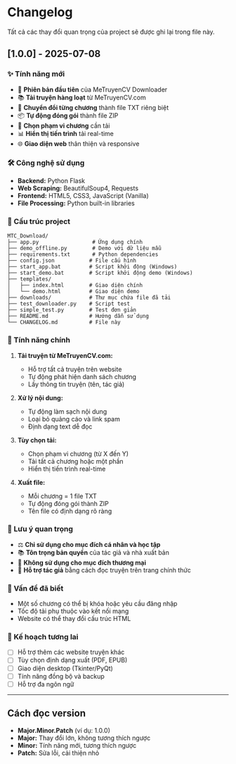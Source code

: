 # Changelog

Tất cả các thay đổi quan trọng của project sẽ được ghi lại trong file này.

## [1.0.0] - 2025-07-08

### ✨ Tính năng mới
- 🚀 **Phiên bản đầu tiên** của MeTruyenCV Downloader
- 📚 **Tải truyện hàng loạt** từ MeTruyenCV.com
- 📖 **Chuyển đổi từng chương** thành file TXT riêng biệt
- 📦 **Tự động đóng gói** thành file ZIP
- 🎯 **Chọn phạm vi chương** cần tải
- 📊 **Hiển thị tiến trình** tải real-time
- 🌐 **Giao diện web** thân thiện và responsive

### 🛠️ Công nghệ sử dụng
- **Backend:** Python Flask
- **Web Scraping:** BeautifulSoup4, Requests
- **Frontend:** HTML5, CSS3, JavaScript (Vanilla)
- **File Processing:** Python built-in libraries

### 📁 Cấu trúc project
```
MTC_Download/
├── app.py                 # Ứng dụng chính
├── demo_offline.py        # Demo với dữ liệu mẫu
├── requirements.txt       # Python dependencies
├── config.json           # File cấu hình
├── start_app.bat         # Script khởi động (Windows)
├── start_demo.bat        # Script khởi động demo (Windows)
├── templates/
│   ├── index.html        # Giao diện chính
│   └── demo.html         # Giao diện demo
├── downloads/            # Thư mục chứa file đã tải
├── test_downloader.py    # Script test
├── simple_test.py        # Test đơn giản
├── README.md             # Hướng dẫn sử dụng
└── CHANGELOG.md          # File này
```

### 🎯 Tính năng chính
1. **Tải truyện từ MeTruyenCV.com:**
   - Hỗ trợ tất cả truyện trên website
   - Tự động phát hiện danh sách chương
   - Lấy thông tin truyện (tên, tác giả)

2. **Xử lý nội dung:**
   - Tự động làm sạch nội dung
   - Loại bỏ quảng cáo và link spam
   - Định dạng text dễ đọc

3. **Tùy chọn tải:**
   - Chọn phạm vi chương (từ X đến Y)
   - Tải tất cả chương hoặc một phần
   - Hiển thị tiến trình real-time

4. **Xuất file:**
   - Mỗi chương = 1 file TXT
   - Tự động đóng gói thành ZIP
   - Tên file có định dạng rõ ràng

### 🚨 Lưu ý quan trọng
- ⚖️ **Chỉ sử dụng cho mục đích cá nhân và học tập**
- 📚 **Tôn trọng bản quyền** của tác giả và nhà xuất bản
- 🚫 **Không sử dụng cho mục đích thương mại**
- 💝 **Hỗ trợ tác giả** bằng cách đọc truyện trên trang chính thức

### 🐛 Vấn đề đã biết
- Một số chương có thể bị khóa hoặc yêu cầu đăng nhập
- Tốc độ tải phụ thuộc vào kết nối mạng
- Website có thể thay đổi cấu trúc HTML

### 🔮 Kế hoạch tương lai
- [ ] Hỗ trợ thêm các website truyện khác
- [ ] Tùy chọn định dạng xuất (PDF, EPUB)
- [ ] Giao diện desktop (Tkinter/PyQt)
- [ ] Tính năng đồng bộ và backup
- [ ] Hỗ trợ đa ngôn ngữ

---

## Cách đọc version
- **Major.Minor.Patch** (ví dụ: 1.0.0)
- **Major:** Thay đổi lớn, không tương thích ngược
- **Minor:** Tính năng mới, tương thích ngược
- **Patch:** Sửa lỗi, cải thiện nhỏ
